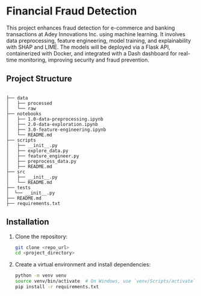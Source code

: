 # Financial Fraud Detection

This project enhances fraud detection for e-commerce and banking transactions at Adey Innovations Inc. using machine learning. It involves data preprocessing, feature engineering, model training, and explainability with SHAP and LIME. The models will be deployed via a Flask API, containerized with Docker, and integrated with a Dash dashboard for real-time monitoring, improving security and fraud prevention.

## Project Structure


```

├── data
│   ├── processed
│   └── raw
├── notebooks
│   ├── 1.0-data-preprocessing.ipynb
│   ├── 2.0-data-exploration.ipynb
│   ├── 3.0-feature-engineering.ipynb
│   └── README.md
├── scripts
│   ├── __init__.py
│   ├── explore_data.py
│   ├── feature_engineer.py
│   ├── preprocess_data.py
│   ├── README.md
├── src
│   ├── __init__.py
│   └── README.md
├── tests
│  └── __init__.py
├── README.md
├── requirements.txt
```

## Installation

1. Clone the repository:
   ```bash
   git clone <repo_url>
   cd <project_directory>
   ```

2. Create a virtual environment and install dependencies:
   ```bash
   python -m venv venv
   source venv/bin/activate  # On Windows, use `venv/Scripts/activate`
   pip install -r requirements.txt
   ```